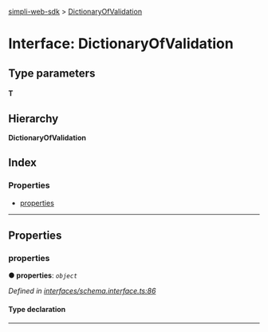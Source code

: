 [simpli-web-sdk](../README.md) > [DictionaryOfValidation](../interfaces/dictionaryofvalidation.md)

# Interface: DictionaryOfValidation

## Type parameters
#### T 
## Hierarchy

**DictionaryOfValidation**

## Index

### Properties

* [properties](dictionaryofvalidation.md#properties)

---

## Properties

<a id="properties"></a>

###  properties

**● properties**: *`object`*

*Defined in [interfaces/schema.interface.ts:86](https://github.com/simplitech/simpli-web-sdk/blob/a829314/src/interfaces/schema.interface.ts#L86)*

#### Type declaration

[k: `string`]: `T`

___

